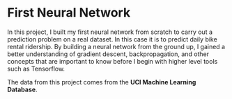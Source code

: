 # First Neural Network

In this project, I built my first neural network from scratch to carry out a prediction problem on a real dataset. In this
case it is to predict daily bike rental ridership. By building a neural network from the ground up, I gained a better understanding of gradient descent, backpropagation, and other concepts that are important to know before I begin with higher level tools such as Tensorflow.

The data from this project comes from the **UCI Machine Learning Database**.





